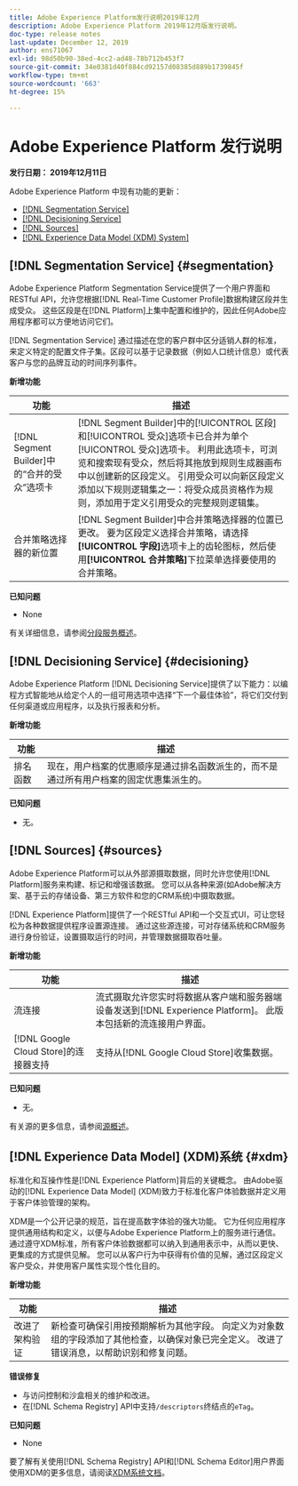 ```yaml
---
title: Adobe Experience Platform发行说明2019年12月
description: Adobe Experience Platform 2019年12月版发行说明。
doc-type: release notes
last-update: December 12, 2019
author: ens71067
exl-id: 98d50b90-38ed-4cc2-ad48-78b712b453f7
source-git-commit: 34e0381d40f884cd92157d08385d889b1739845f
workflow-type: tm+mt
source-wordcount: '663'
ht-degree: 15%

---
```


# Adobe Experience Platform 发行说明

**发行日期： 2019年12月11日**

Adobe Experience Platform 中现有功能的更新：

* [[!DNL Segmentation Service]](#segmentation)
* [[!DNL Decisioning Service]](#decisioning)
* [[!DNL Sources]](#sources)
* [[!DNL Experience Data Model (XDM) System]](#xdm)

## [!DNL Segmentation Service] {#segmentation}

Adobe Experience Platform Segmentation Service提供了一个用户界面和RESTful API，允许您根据[!DNL Real-Time Customer Profile]数据构建区段并生成受众。 这些区段是在[!DNL Platform]上集中配置和维护的，因此任何Adobe应用程序都可以方便地访问它们。

[!DNL Segmentation Service] 通过描述在您的客户群中区分适销人群的标准，来定义特定的配置文件子集。区段可以基于记录数据（例如人口统计信息）或代表客户与您的品牌互动的时间序列事件。

**新增功能**

| 功能 | 描述 |
|--- | ---|
| [!DNL Segment Builder]中的“合并的受众”选项卡 | [!DNL Segment Builder]中的[!UICONTROL 区段]和[!UICONTROL 受众]选项卡已合并为单个[!UICONTROL 受众]选项卡。 利用此选项卡，可浏览和搜索现有受众，然后将其拖放到规则生成器画布中以创建新的区段定义。 引用受众可以向新区段定义添加以下规则逻辑集之一：将受众成员资格作为规则，添加用于定义引用受众的完整规则逻辑集。 |
| 合并策略选择器的新位置 | [!DNL Segment Builder]中合并策略选择器的位置已更改。 要为区段定义选择合并策略，请选择&#x200B;**[!UICONTROL 字段]**&#x200B;选项卡上的齿轮图标，然后使用&#x200B;**[!UICONTROL 合并策略]**&#x200B;下拉菜单选择要使用的合并策略。 |

**已知问题**

* None

有关详细信息，请参阅[分段服务概述](../../segmentation/home.md)。

## [!DNL Decisioning Service] {#decisioning}

Adobe Experience Platform [!DNL Decisioning Service]提供了以下能力：以编程方式智能地从给定个人的一组可用选项中选择“下一个最佳体验”，将它们交付到任何渠道或应用程序，以及执行报表和分析。

**新增功能**

| 功能 | 描述 |
| -----------| ---------- |
| 排名函数 | 现在，用户档案的优惠顺序是通过排名函数派生的，而不是通过所有用户档案的固定优惠集派生的。 |

**已知问题**

* 无。

## [!DNL Sources] {#sources}

Adobe Experience Platform可以从外部源摄取数据，同时允许您使用[!DNL Platform]服务来构建、标记和增强该数据。 您可以从各种来源(如Adobe解决方案、基于云的存储设备、第三方软件和您的CRM系统)中摄取数据。

[!DNL Experience Platform]提供了一个RESTful API和一个交互式UI，可让您轻松为各种数据提供程序设置源连接。 通过这些源连接，可对存储系统和CRM服务进行身份验证，设置摄取运行的时间，并管理数据摄取吞吐量。

**新增功能**

| 功能 | 描述 |
| ---------- | ------------ |
| 流连接 | 流式摄取允许您实时将数据从客户端和服务器端设备发送到[!DNL Experience Platform]。 此版本包括新的流连接用户界面。 |
| [!DNL Google Cloud Store]的连接器支持 | 支持从[!DNL Google Cloud Store]收集数据。 |

**已知问题**

* 无。

有关源的更多信息，请参阅[源概述](../../sources/home.md)。

## [!DNL Experience Data Model] (XDM)系统 {#xdm}

标准化和互操作性是[!DNL Experience Platform]背后的关键概念。 由Adobe驱动的[!DNL Experience Data Model] (XDM)致力于标准化客户体验数据并定义用于客户体验管理的架构。

XDM是一个公开记录的规范，旨在提高数字体验的强大功能。 它为任何应用程序提供通用结构和定义，以便与Adobe Experience Platform上的服务进行通信。 通过遵守XDM标准，所有客户体验数据都可以纳入到通用表示中，从而以更快、更集成的方式提供见解。 您可以从客户行为中获得有价值的见解，通过区段定义客户受众，并使用客户属性实现个性化目的。

**新增功能**

| 功能 | 描述 |
|--- | ---|
| 改进了架构验证 | 新检查可确保引用按预期解析为其他字段。 向定义为对象数组的字段添加了其他检查，以确保对象已完全定义。 改进了错误消息，以帮助识别和修复问题。 |

**错误修复**

* 与访问控制和沙盒相关的维护和改进。
* 在[!DNL Schema Registry] API中支持`/descriptors`终结点的`eTag`。

**已知问题**

* None

要了解有关使用[!DNL Schema Registry] API和[!DNL Schema Editor]用户界面使用XDM的更多信息，请阅读[XDM系统文档](../../xdm/home.md)。

